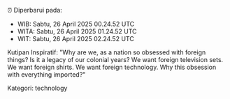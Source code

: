 ⏰ Diperbarui pada:
- WIB: Sabtu, 26 April 2025 00.24.52 UTC
- WITA: Sabtu, 26 April 2025 01.24.52 UTC
- WIT: Sabtu, 26 April 2025 02.24.52 UTC

Kutipan Inspiratif:
"Why are we, as a nation so obsessed with foreign things? Is it a legacy of our colonial years? We want foreign television sets. We want foreign shirts. We want foreign technology. Why this obsession with everything imported?"


Kategori: technology

